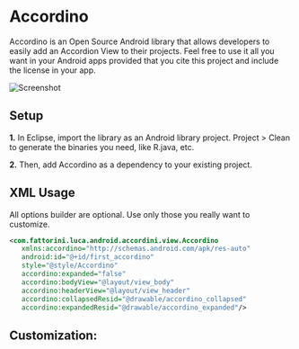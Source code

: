 Accordino
=============

Accordino is an Open Source Android library that allows developers to easily add an Accordion View to their projects. Feel free to use it all you want in your Android apps provided that you cite this project and include the license in your app.


![Screenshot](https://raw2.github.com/Florismart/Accordino/master/screen-app.png)


Setup
-----
__1.__ In Eclipse, import the library as an Android library project. Project > Clean to generate the binaries 
you need, like R.java, etc.

__2.__ Then, add Accordino as a dependency to your existing project.


XML Usage
-----
All options builder are optional. Use only those you really want to customize.
```xml
<com.fattorini.luca.android.accordini.view.Accordino
   xmlns:accordino="http://schemas.android.com/apk/res-auto"
   android:id="@+id/first_accordino"
   style="@style/Accordino"
   accordino:expanded="false"
   accordino:bodyView="@layout/view_body"
   accordino:headerView="@layout/view_header"
   accordino:collapsedResid="@drawable/accordino_collapsed"
   accordino:expandedResid="@drawable/accordino_expanded"/>
```

Customization:
-----
